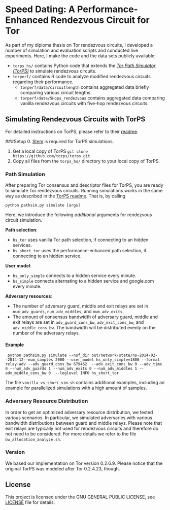 # Speed Dating: A Performance-Enhanced Rendezvous Circuit for Tor
As part of my diploma thesis on Tor rendezvous circuits, I developed a number of simulation and evaluation scripts and conducted live experiments.
Here, I make the code and the data sets publicly available:

 * `torps_hs/` contains Python code that extends the *[Tor Path Simulator (TorPS)](https://torps.github.io/)* to simulate rendezvous circuits.
 * `torperf/` contains R code to analyze modified rendezvous circuits regarding their performance.
   * `torperf/data/circuitlength` contains aggregated data briefly comparing various circuit lengths
   * `torperf/data/5Hops_rendezvous` contains aggregated data comparing vanilla rendezvous circuits with five-hop rendezvous circuits.


## Simulating Rendezvous Circuits with TorPS

For detailed instructions on TorPS, please refer to their [readme](https://github.com/torps/torps/blob/master/README.md).

###Setup
0. [Stem](https://stem.torproject.org/) is required for TorPS simulations.
1. Get a local copy of TorPS `git clone https://github.com/torps/torps.git`
2. Copy all files from the `torps_hs/` directory to your local copy of TorPS.

### Path Simulation
After preparing Tor consensus and descriptor files for TorPS, you are ready to simulate Tor rendezvous circuits. Running simulations works in the same way as described in the [TorPS readme](https://github.com/torps/torps/blob/master/README.md). That is, by calling
<pre><code>python pathsim.py simulate [args] </pre></code>

Here, we introduce the following *additional* arguments for rendezvous circuit simulation.

**Path selection**:

* `hs_tor` uses vanilla Tor path selection, if connecting to an hidden services.
* `hs_short_tor` uses the performance-enhanced path selection, if connecting to an hidden service.

**User model**:

* `hs_only_simple` connects to a hidden service every minute.
* `hs_simple` connects alternating to a hidden service and google.com every minute.

**Adversary resources**:

* The number of adversary guard, middle and exit relays are set in `num_adv_guards`, `num_adv_middles`, and `num_adv_exits`.
* The amount of consensus bandwidth of adversary guard, middle and exit relays are set in `adv_guard_cons_bw`, `adv_exit_cons_bw`, and `adv_middle_cons_bw`. The bandwidth will be distributed evenly on the number of the adversary relays.

#### Example
<pre><code> python pathsim.py simulate --nsf_dir out/network-state/ns-2014-02--2014-12--num_samples 2000 --user_model hs_only_simple=1800 --format relay-adv --adv_guard_cons_bw 679462  --adv_exit_cons_bw 0 --adv_time 0 --num_adv_guards 1 --num_adv_exits 0 --num_adv_middles 1 --adv_middle_cons_bw 0  --loglevel INFO hs_short_tor</pre></code>

The file `vanilla_vs_short_sim.sh` contains additional examples, including an example for parallelized simulations with a high amount of samples.

### Adversary Resource Distribution
In order to get an optimized adversary resource distribution, we tested various scenarios. In particular, we simulated adversaries with various bandwidth distributions between guard and middle relays. Please note that exit relays are typically not used for rendezvous circuits and therefore do not need to be considered. For more details we refer to the file `bw_allocation_analyze.sh`.

### Version
We based our implementation on Tor version 0.2.6.9. Please notice that the original TorPS was modeled after Tor 0.2.4.23, though.

## License
This project is licensed under the GNU GENERAL PUBLIC LICENSE, see [LICENSE](LICENSE) file for details.
